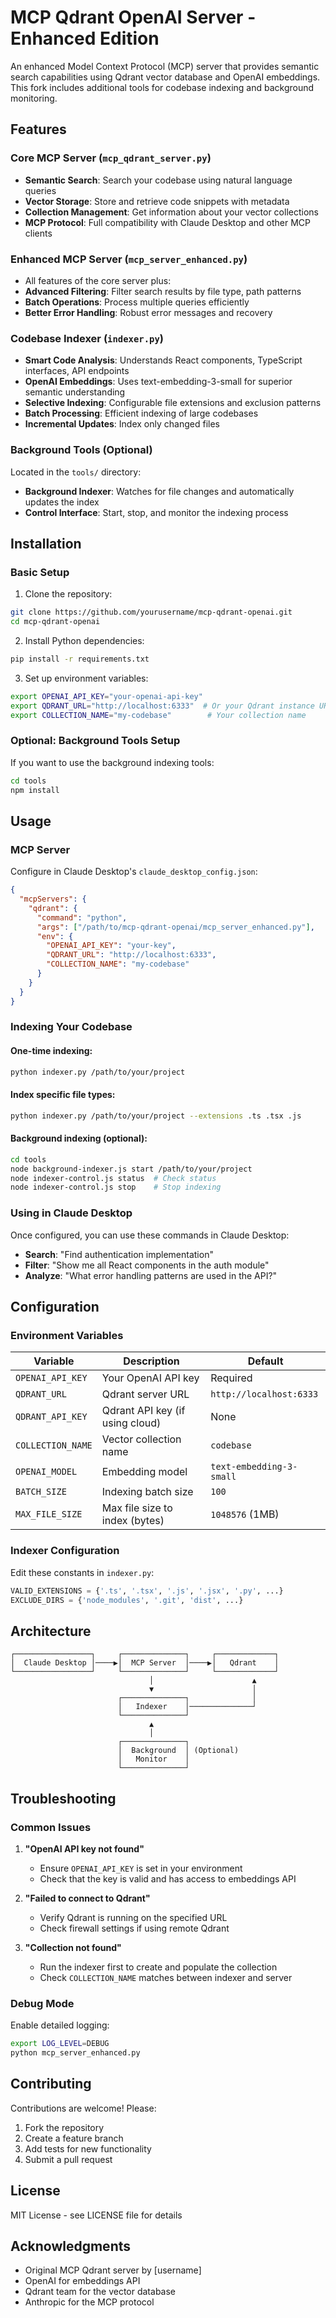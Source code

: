 # MCP Qdrant OpenAI Server - Enhanced Edition

An enhanced Model Context Protocol (MCP) server that provides semantic search capabilities using Qdrant vector database and OpenAI embeddings. This fork includes additional tools for codebase indexing and background monitoring.

## Features

### Core MCP Server (`mcp_qdrant_server.py`)
- **Semantic Search**: Search your codebase using natural language queries
- **Vector Storage**: Store and retrieve code snippets with metadata
- **Collection Management**: Get information about your vector collections
- **MCP Protocol**: Full compatibility with Claude Desktop and other MCP clients

### Enhanced MCP Server (`mcp_server_enhanced.py`)
- All features of the core server plus:
- **Advanced Filtering**: Filter search results by file type, path patterns
- **Batch Operations**: Process multiple queries efficiently
- **Better Error Handling**: Robust error messages and recovery

### Codebase Indexer (`indexer.py`)
- **Smart Code Analysis**: Understands React components, TypeScript interfaces, API endpoints
- **OpenAI Embeddings**: Uses text-embedding-3-small for superior semantic understanding
- **Selective Indexing**: Configurable file extensions and exclusion patterns
- **Batch Processing**: Efficient indexing of large codebases
- **Incremental Updates**: Index only changed files

### Background Tools (Optional)
Located in the `tools/` directory:
- **Background Indexer**: Watches for file changes and automatically updates the index
- **Control Interface**: Start, stop, and monitor the indexing process

## Installation

### Basic Setup

1. Clone the repository:
```bash
git clone https://github.com/yourusername/mcp-qdrant-openai.git
cd mcp-qdrant-openai
```

2. Install Python dependencies:
```bash
pip install -r requirements.txt
```

3. Set up environment variables:
```bash
export OPENAI_API_KEY="your-openai-api-key"
export QDRANT_URL="http://localhost:6333"  # Or your Qdrant instance URL
export COLLECTION_NAME="my-codebase"        # Your collection name
```

### Optional: Background Tools Setup

If you want to use the background indexing tools:

```bash
cd tools
npm install
```

## Usage

### MCP Server

Configure in Claude Desktop's `claude_desktop_config.json`:

```json
{
  "mcpServers": {
    "qdrant": {
      "command": "python",
      "args": ["/path/to/mcp-qdrant-openai/mcp_server_enhanced.py"],
      "env": {
        "OPENAI_API_KEY": "your-key",
        "QDRANT_URL": "http://localhost:6333",
        "COLLECTION_NAME": "my-codebase"
      }
    }
  }
}
```

### Indexing Your Codebase

#### One-time indexing:
```bash
python indexer.py /path/to/your/project
```

#### Index specific file types:
```bash
python indexer.py /path/to/your/project --extensions .ts .tsx .js
```

#### Background indexing (optional):
```bash
cd tools
node background-indexer.js start /path/to/your/project
node indexer-control.js status  # Check status
node indexer-control.js stop    # Stop indexing
```

### Using in Claude Desktop

Once configured, you can use these commands in Claude Desktop:

- **Search**: "Find authentication implementation"
- **Filter**: "Show me all React components in the auth module"
- **Analyze**: "What error handling patterns are used in the API?"

## Configuration

### Environment Variables

| Variable | Description | Default |
|----------|-------------|---------|
| `OPENAI_API_KEY` | Your OpenAI API key | Required |
| `QDRANT_URL` | Qdrant server URL | `http://localhost:6333` |
| `QDRANT_API_KEY` | Qdrant API key (if using cloud) | None |
| `COLLECTION_NAME` | Vector collection name | `codebase` |
| `OPENAI_MODEL` | Embedding model | `text-embedding-3-small` |
| `BATCH_SIZE` | Indexing batch size | `100` |
| `MAX_FILE_SIZE` | Max file size to index (bytes) | `1048576` (1MB) |

### Indexer Configuration

Edit these constants in `indexer.py`:

```python
VALID_EXTENSIONS = {'.ts', '.tsx', '.js', '.jsx', '.py', ...}
EXCLUDE_DIRS = {'node_modules', '.git', 'dist', ...}
```

## Architecture

```
┌─────────────────┐     ┌──────────────┐     ┌─────────────┐
│  Claude Desktop │────▶│  MCP Server  │────▶│   Qdrant    │
└─────────────────┘     └──────────────┘     └─────────────┘
                               │                      ▲
                               ▼                      │
                        ┌──────────────┐              │
                        │   Indexer    │──────────────┘
                        └──────────────┘
                               ▲
                               │
                        ┌──────────────┐
                        │  Background  │ (Optional)
                        │   Monitor    │
                        └──────────────┘
```

## Troubleshooting

### Common Issues

1. **"OpenAI API key not found"**
   - Ensure `OPENAI_API_KEY` is set in your environment
   - Check that the key is valid and has access to embeddings API

2. **"Failed to connect to Qdrant"**
   - Verify Qdrant is running on the specified URL
   - Check firewall settings if using remote Qdrant

3. **"Collection not found"**
   - Run the indexer first to create and populate the collection
   - Check `COLLECTION_NAME` matches between indexer and server

### Debug Mode

Enable detailed logging:
```bash
export LOG_LEVEL=DEBUG
python mcp_server_enhanced.py
```

## Contributing

Contributions are welcome! Please:
1. Fork the repository
2. Create a feature branch
3. Add tests for new functionality
4. Submit a pull request

## License

MIT License - see LICENSE file for details

## Acknowledgments

- Original MCP Qdrant server by [username]
- OpenAI for embeddings API
- Qdrant team for the vector database
- Anthropic for the MCP protocol